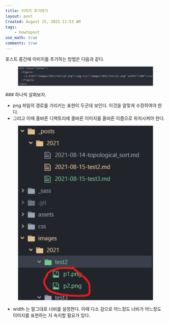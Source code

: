 ```yaml
---
title: 이미지 추가하기
layout: post
Created: August 15, 2021 11:53 AM
tags:
    - howtopost
use_math: true
comments: true
---
```

포스트 중간에 이미지를 추가하는 방법은 다음과 같다.
<div class="center">
  <figure>
    <a href="/images/2021/test3/p1.png"><img src="/images/2021/test3/p1.png" width="1600"></a>
  </figure>
</div>
### 하나씩 살펴보자.

- png 파일의 경로를 가리키는 표현이 두군데 보인다. 이것을 알맞게 수정하여야 한다.
- 그리고 이때 올바른 디렉토리에 올바른 이미지를 올바른 이름으로 위치시켜야 한다.

<div class="center">
  <figure>
    <a href="/images/2021/test3/p2.png"><img src="/images/2021/test3/p2.png" width="1300"></a>
  </figure>
</div>

- width 는 말그대로 너비를 설정한다. 이때 다소 감으로 어느정도 너비가 어느정도 이미지를 표현하는 지 숙지할 필요가 있다.
